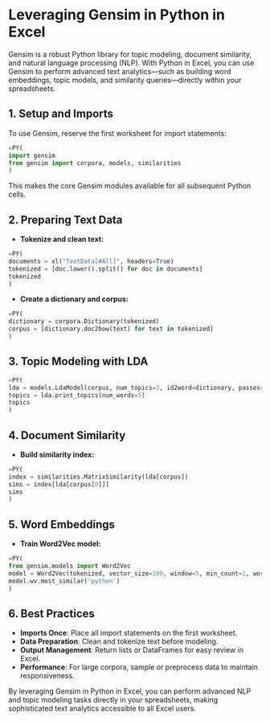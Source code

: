 # Leveraging Gensim in Python in Excel

Gensim is a robust Python library for topic modeling, document similarity, and natural language processing (NLP). With Python in Excel, you can use Gensim to perform advanced text analytics—such as building word embeddings, topic models, and similarity queries—directly within your spreadsheets.

## 1. Setup and Imports

To use Gensim, reserve the first worksheet for import statements:

```python
=PY(
import gensim
from gensim import corpora, models, similarities
)
```

This makes the core Gensim modules available for all subsequent Python cells.

## 2. Preparing Text Data

- **Tokenize and clean text:**

```python
=PY(
documents = xl("TextData[#All]", headers=True)
tokenized = [doc.lower().split() for doc in documents]
tokenized
)
```

- **Create a dictionary and corpus:**

```python
=PY(
dictionary = corpora.Dictionary(tokenized)
corpus = [dictionary.doc2bow(text) for text in tokenized]
)
```

## 3. Topic Modeling with LDA

```python
=PY(
lda = models.LdaModel(corpus, num_topics=3, id2word=dictionary, passes=10)
topics = lda.print_topics(num_words=5)
topics
)
```

## 4. Document Similarity

- **Build similarity index:**

```python
=PY(
index = similarities.MatrixSimilarity(lda[corpus])
sims = index[lda[corpus[0]]]
sims
)
```

## 5. Word Embeddings

- **Train Word2Vec model:**

```python
=PY(
from gensim.models import Word2Vec
model = Word2Vec(tokenized, vector_size=100, window=5, min_count=1, workers=2)
model.wv.most_similar('python')
)
```

## 6. Best Practices

- **Imports Once**: Place all import statements on the first worksheet.
- **Data Preparation**: Clean and tokenize text before modeling.
- **Output Management**: Return lists or DataFrames for easy review in Excel.
- **Performance**: For large corpora, sample or preprocess data to maintain responsiveness.

By leveraging Gensim in Python in Excel, you can perform advanced NLP and topic modeling tasks directly in your spreadsheets, making sophisticated text analytics accessible to all Excel users.
